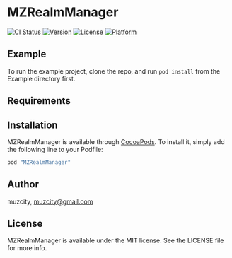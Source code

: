 # MZRealmManager

[![CI Status](http://img.shields.io/travis/muzcity/MZRealmManager.svg?style=flat)](https://travis-ci.org/muzcity/MZRealmManager)
[![Version](https://img.shields.io/cocoapods/v/MZRealmManager.svg?style=flat)](http://cocoapods.org/pods/MZRealmManager)
[![License](https://img.shields.io/cocoapods/l/MZRealmManager.svg?style=flat)](http://cocoapods.org/pods/MZRealmManager)
[![Platform](https://img.shields.io/cocoapods/p/MZRealmManager.svg?style=flat)](http://cocoapods.org/pods/MZRealmManager)

## Example

To run the example project, clone the repo, and run `pod install` from the Example directory first.

## Requirements

## Installation

MZRealmManager is available through [CocoaPods](http://cocoapods.org). To install
it, simply add the following line to your Podfile:

```ruby
pod "MZRealmManager"
```

## Author

muzcity, muzcity@gmail.com

## License

MZRealmManager is available under the MIT license. See the LICENSE file for more info.
